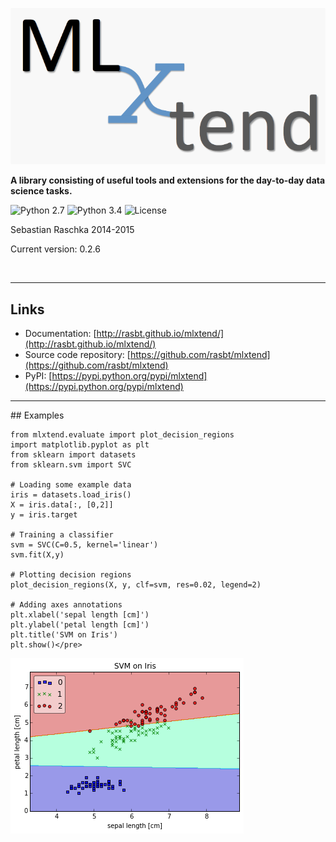 
![](./img/logo_gray.png)

**A library consisting of useful tools and extensions for the day-to-day data science tasks.**

![Python 2.7](https://img.shields.io/badge/python-2.7-blue.svg)
![Python 3.4](https://img.shields.io/badge/python-3.4-blue.svg)
![License](https://img.shields.io/badge/license-BSD-blue.svg)

Sebastian Raschka 2014-2015

Current version: 0.2.6

<br>
<hr>

## Links
- Documentation: [http://rasbt.github.io/mlxtend/](http://rasbt.github.io/mlxtend/)
- Source code repository: [https://github.com/rasbt/mlxtend](https://github.com/rasbt/mlxtend)
- PyPI: [https://pypi.python.org/pypi/mlxtend](https://pypi.python.org/pypi/mlxtend)

<hr>
## Examples

	from mlxtend.evaluate import plot_decision_regions
	import matplotlib.pyplot as plt
	from sklearn import datasets
	from sklearn.svm import SVC

	# Loading some example data
	iris = datasets.load_iris()
	X = iris.data[:, [0,2]]
	y = iris.target

	# Training a classifier
	svm = SVC(C=0.5, kernel='linear')
	svm.fit(X,y)

	# Plotting decision regions
	plot_decision_regions(X, y, clf=svm, res=0.02, legend=2)

	# Adding axes annotations
	plt.xlabel('sepal length [cm]')
	plt.ylabel('petal length [cm]')
	plt.title('SVM on Iris')
	plt.show()</pre>

![](./docs/evaluate/img/evaluate_plot_decision_regions_2d.png)

